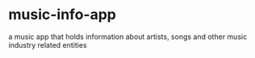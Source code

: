 # music-info-app
a music app that holds information about artists, songs and other music industry related entities

